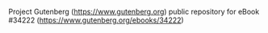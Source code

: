 Project Gutenberg (https://www.gutenberg.org) public repository for eBook #34222 (https://www.gutenberg.org/ebooks/34222)
